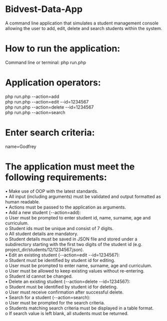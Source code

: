 # Bidvest-Data-App
A command line application that simulates a student management console allowing the user to add, edit, delete and search students within the system.

# How to run the application:
Command line or terminal: php run.php
# Application operators:
php run.php --action=add    
php run.php --action=edit --id=1234567  
php run.php --action=delete --id=1234567    
php run.php --action=search 

# Enter search criteria:
name=Godfrey    

# The application must meet the following requirements:

•	Make use of OOP with the latest standards.      
•	All input (including arguments) must be validated and output formatted as human readable.       
•	Actions must be passed to the application as arguments.     
•	Add a new student (--action=add):       
        o	User must be prompted to enter student id, name, surname, age and curriculum.       
        o	Student ids must be unique and consist of 7 digits.     
        o	All student details are mandatory.      
        o	Student details must be saved in JSON file and stored under a subdirectory starting with the first two digits of the student id (e.g. project_dir/students/12/1234567.json).        
•	Edit an existing student (--action=edit --id=1234567):      
        o	Student must be identified by student id for editing.       
        o	User must be prompted to enter name, surname, age and curriculum.       
        o	User must be allowed to keep existing values without re-entering.       
        o	Student id cannot be changed.       
•	Delete an existing student (--action=delete --id=1234567):      
        o	Student must be identified by student id for deleting.      
        o	User must receive confirmation after successful delete.     
•	Search for a student (--action=search):     
        o	User must be prompted for the search criteria.      
        o	Students matching search criteria must be displayed in a table format.      
        o	If search value is left blank, all students must be returned.       
